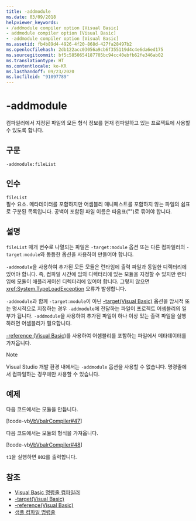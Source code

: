 ```yaml
---
title: -addmodule
ms.date: 03/09/2018
helpviewer_keywords:
- /addmodule compiler option [Visual Basic]
- addmodule compiler option [Visual Basic]
- -addmodule compiler option [Visual Basic]
ms.assetid: fb4b89d4-4926-4f20-868d-427fa28497b2
ms.openlocfilehash: 2db122acc03056a9cb6f355119d4c4e6da6ed175
ms.sourcegitcommit: bf5c5850654187705bc94cc40ebfb62fe346ab02
ms.translationtype: HT
ms.contentlocale: ko-KR
ms.lasthandoff: 09/23/2020
ms.locfileid: "91097789"
---
```

# <a name="-addmodule"></a>-addmodule

컴파일러에서 지정된 파일의 모든 형식 정보를 현재 컴파일하고 있는 프로젝트에 사용할 수 있도록 합니다.  
  
## <a name="syntax"></a>구문  
  
```console  
-addmodule:fileList  
```  
  
## <a name="arguments"></a>인수  

 `fileList`  
 필수 요소. 메타데이터를 포함하지만 어셈블리 매니페스트를 포함하지 않는 파일의 쉼표로 구분된 목록입니다. 공백이 포함된 파일 이름은 따옴표("")로 묶어야 합니다.  
  
## <a name="remarks"></a>설명  

 `fileList` 매개 변수로 나열되는 파일은 `-target:module` 옵션 또는 다른 컴파일러의 `-target:module`와 동등한 옵션을 사용하여 만들어야 합니다.  
  
 `-addmodule`을 사용하여 추가된 모든 모듈은 런타임에 출력 파일과 동일한 디렉터리에 있어야 합니다. 즉, 컴파일 시간에 임의 디렉터리에 있는 모듈을 지정할 수 있지만 런타임에 모듈이 애플리케이션 디렉터리에 있어야 합니다. 그렇지 않으면 <xref:System.TypeLoadException> 오류가 발생합니다.  
  
 `-addmodule`과 함께 `-target:module`이 아닌 [-target(Visual Basic)](target.md) 옵션을 암시적 또는 명시적으로 지정하는 경우 `-addmodule`에 전달하는 파일이 프로젝트 어셈블리의 일부가 됩니다. `-addmodule`을 사용하여 추가된 파일이 하나 이상 있는 출력 파일을 실행하려면 어셈블리가 필요합니다.  
  
 [-reference (Visual Basic)](reference.md)를 사용하여 어셈블리를 포함하는 파일에서 메타데이터를 가져옵니다.  
  
> [!NOTE]
> Visual Studio 개발 환경 내에서는 `-addmodule` 옵션을 사용할 수 없습니다. 명령줄에서 컴파일하는 경우에만 사용할 수 있습니다.  
  
## <a name="example"></a>예제  

 다음 코드에서는 모듈을 만듭니다.  
  
 [!code-vb[VbVbalrCompiler#47](~/samples/snippets/visualbasic/VS_Snippets_VBCSharp/VbVbalrCompiler/VB/OptionStrictOff.vb#47)]  
  
 다음 코드에서는 모듈의 형식을 가져옵니다.  
  
 [!code-vb[VbVbalrCompiler#48](~/samples/snippets/visualbasic/VS_Snippets_VBCSharp/VbVbalrCompiler/VB/OptionStrictOff.vb#48)]  
  
 `t1`을 실행하면 `802`를 출력합니다.  
  
## <a name="see-also"></a>참조

- [Visual Basic 명령줄 컴파일러](index.md)
- [-target(Visual Basic)](target.md)
- [-reference(Visual Basic)](reference.md)
- [샘플 컴파일 명령줄](sample-compilation-command-lines.md)
